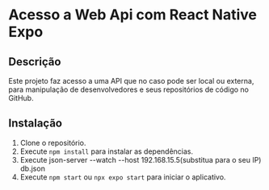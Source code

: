 # Acesso a Web Api com React Native Expo

## Descrição
Este projeto faz acesso a uma API que no caso pode ser local ou externa, para manipulação de desenvolvedores e seus repositórios de código no GitHub.

## Instalação
1. Clone o repositório.
2. Execute `npm install` para instalar as dependências.
3. Execute json-server --watch --host 192.168.15.5(substitua para o seu IP) db.json
4. Execute `npm start` ou `npx expo start` para iniciar o aplicativo.

